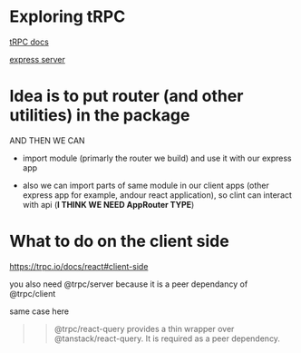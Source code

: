 # Exploring tRPC

[tRPC docs](https://trpc.io/docs/)

[express server](https://github.com/trpc/trpc/blob/main/examples/express-server/src/server.ts)

# Idea is to put router (and other utilities) in the package

AND THEN WE CAN

- import module (primarly the router we build) and use it with our express app

- also we can import parts of same module in our client apps (other express app for example, andour react application), so clint can interact with api (**I THINK WE NEED AppRouter TYPE**)

# What to do on the client side

<https://trpc.io/docs/react#client-side>

you also need @trpc/server because it is a peer dependancy of @trpc/client

same case here 

>> @trpc/react-query provides a thin wrapper over @tanstack/react-query. It is required as a peer dependency.





